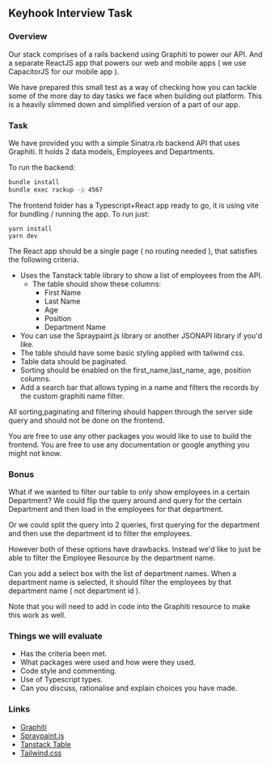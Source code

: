 ## Keyhook Interview Task

### Overview

Our stack comprises of a rails backend using Graphiti to power our API. And a separate ReactJS app that powers our web and mobile apps ( we use CapacitorJS for our mobile app ).

We have prepared this small test as a way of checking how you can tackle some of the more day to day tasks we face when building out platform. This is a heavily slimmed down and simplified version of a part of our app.

### Task

We have provided you with a simple Sinatra.rb backend API that uses Graphiti. It holds 2 data models, Employees and Departments.

To run the backend:

```bash
bundle install
bundle exec rackup -p 4567
```

The frontend folder has a Typescript+React app ready to go, it is using vite for bundling / running the app.
To run just:

```
yarn install
yarn dev
```

The React app should be a single page ( no routing needed ), that satisfies the following criteria.

- Uses the Tanstack table library to show a list of employees from the API.
  - The table should show these columns:
    - First Name
    - Last Name
    - Age
    - Position
    - Department Name
- You can use the Spraypaint.js library or another JSONAPI library if you'd like.
- The table should have some basic styling applied with tailwind css.
- Table data should be paginated.
- Sorting should be enabled on the first_name,last_name, age, position columns.
- Add a search bar that allows typing in a name and filters the records by the custom graphiti name filter.

All sorting,paginating and filtering should happen through the server side query and should not be done on the frontend.

You are free to use any other packages you would like to use to build the frontend.
You are free to use any documentation or google anything you might not know.

### Bonus

What if we wanted to filter our table to only show employees in a certain Department? We could flip the query around and query for the certain Department and then load in the employees for that department.

Or we could split the query into 2 queries, first querying for the department and then use the department id to filter the employees.

However both of these options have drawbacks. Instead we'd like to just be able to filter the Employee Resource by the department name.

Can you add a select box with the list of department names. When a department name is selected, it should filter the employees by that department name ( not department id ).

Note that you will need to add in code into the Graphiti resource to make this work as well.

### Things we will evaluate

- Has the criteria been met.
- What packages were used and how were they used.
- Code style and commenting.
- Use of Typescript types.
- Can you discuss, rationalise and explain choices you have made.

### Links

- [Graphiti](https://www.graphiti.dev/)
- [Spraypaint.js](https://www.graphiti.dev/js)
- [Tanstack Table](https://tanstack.com/table/v7)
- [Tailwind.css](https://tailwindcss.com/)

